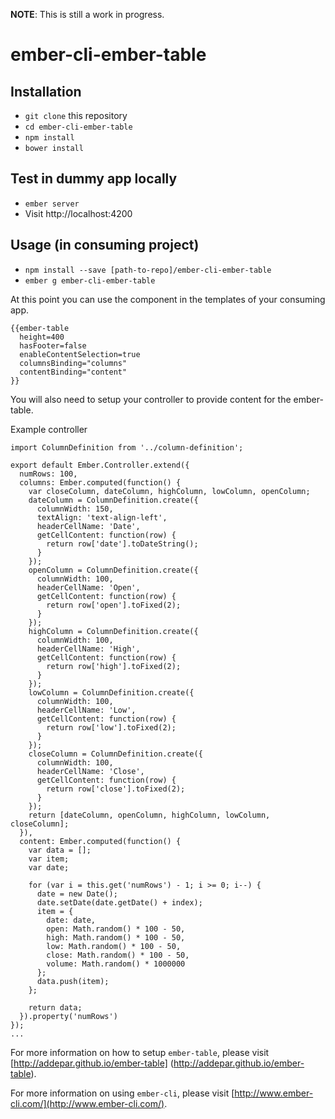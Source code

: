 **NOTE**: This is still a work in progress.

# ember-cli-ember-table

## Installation

* `git clone` this repository
* `cd ember-cli-ember-table`
* `npm install`
* `bower install`

## Test in dummy app locally

* `ember server`
* Visit http://localhost:4200

## Usage (in consuming project)

* `npm install --save [path-to-repo]/ember-cli-ember-table`
* `ember g ember-cli-ember-table`

At this point you can use the component in the templates of your consuming app.

    {{ember-table
      height=400
      hasFooter=false
      enableContentSelection=true
      columnsBinding="columns"
      contentBinding="content"
    }}

You will also need to setup your controller to provide content for the ember-table.

Example controller

    import ColumnDefinition from '../column-definition';

    export default Ember.Controller.extend({
      numRows: 100,
      columns: Ember.computed(function() {
        var closeColumn, dateColumn, highColumn, lowColumn, openColumn;
        dateColumn = ColumnDefinition.create({
          columnWidth: 150,
          textAlign: 'text-align-left',
          headerCellName: 'Date',
          getCellContent: function(row) {
            return row['date'].toDateString();
          }
        });
        openColumn = ColumnDefinition.create({
          columnWidth: 100,
          headerCellName: 'Open',
          getCellContent: function(row) {
            return row['open'].toFixed(2);
          }
        });
        highColumn = ColumnDefinition.create({
          columnWidth: 100,
          headerCellName: 'High',
          getCellContent: function(row) {
            return row['high'].toFixed(2);
          }
        });
        lowColumn = ColumnDefinition.create({
          columnWidth: 100,
          headerCellName: 'Low',
          getCellContent: function(row) {
            return row['low'].toFixed(2);
          }
        });
        closeColumn = ColumnDefinition.create({
          columnWidth: 100,
          headerCellName: 'Close',
          getCellContent: function(row) {
            return row['close'].toFixed(2);
          }
        });
        return [dateColumn, openColumn, highColumn, lowColumn, closeColumn];
      }),
      content: Ember.computed(function() {
        var data = [];
        var item;
        var date;

        for (var i = this.get('numRows') - 1; i >= 0; i--) {
          date = new Date();
          date.setDate(date.getDate() + index);
          item = {
            date: date,
            open: Math.random() * 100 - 50,
            high: Math.random() * 100 - 50,
            low: Math.random() * 100 - 50,
            close: Math.random() * 100 - 50,
            volume: Math.random() * 1000000
          };
          data.push(item);
        };

        return data;
      }).property('numRows')
    });
    ...


For more information on how to setup `ember-table`, please visit [http://addepar.github.io/ember-table] (http://addepar.github.io/ember-table).

For more information on using `ember-cli`, please visit [http://www.ember-cli.com/](http://www.ember-cli.com/).

